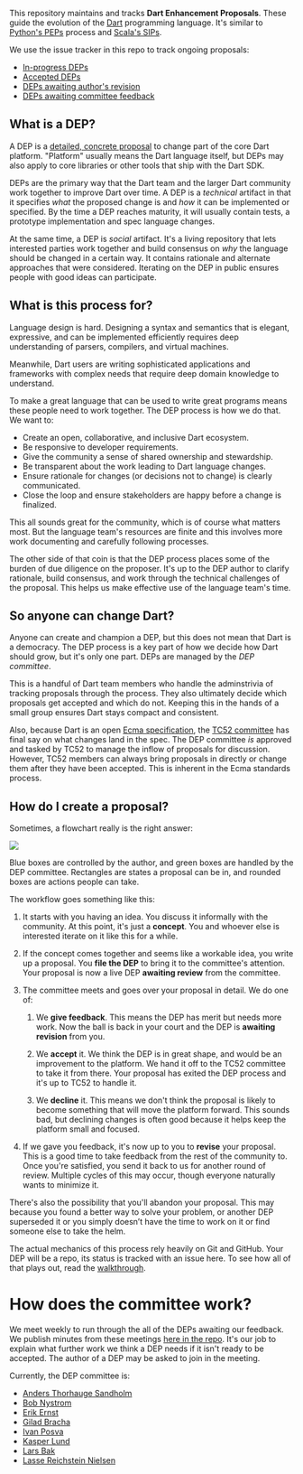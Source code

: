 This repository maintains and tracks **Dart Enhancement Proposals**. These
guide the evolution of the [Dart][] programming language. It's similar to
[Python's PEPs][pep] process and [Scala's SIPs][sip].

[dart]: https://www.dartlang.org/
[pep]: https://www.python.org/dev/peps/
[sip]: http://docs.scala-lang.org/sips/

We use the issue tracker in this repo to track ongoing proposals:

* [In-progress DEPs][open]
* [Accepted DEPs][accepted]
* [DEPs awaiting author's revision][revise]
* [DEPs awaiting committee feedback][review]

[open]: https://github.com/dart-lang/dart_enhancement_proposals/issues
[accepted]: https://github.com/dart-lang/dart_enhancement_proposals/labels/accepted
[revise]: https://github.com/dart-lang/dart_enhancement_proposals/labels/awaiting%20revision
[review]: https://github.com/dart-lang/dart_enhancement_proposals/labels/awaiting%20review

## What is a DEP?

A DEP is a [detailed, concrete proposal][template] to change part of the core
Dart platform. "Platform" usually means the Dart language itself, but DEPs may
also apply to core libraries or other tools that ship with the Dart SDK.

[template]: https://github.com/dart-lang/dart_enhancement_proposals/blob/master/DEP%20Template.md

DEPs are the primary way that the Dart team and the larger Dart community work
together to improve Dart over time. A DEP is a *technical* artifact in that it
specifies *what* the proposed change is and *how* it can be implemented or
specified. By the time a DEP reaches maturity, it will usually contain tests, a
prototype implementation and spec language changes.

At the same time, a DEP is *social* artifact. It's a living repository that
lets interested parties work together and build consensus on *why* the language
should be changed in a certain way. It contains rationale and alternate
approaches that were considered. Iterating on the DEP in public ensures people
with good ideas can participate.

## What is this process for?

Language design is hard. Designing a syntax and semantics that is elegant,
expressive, and can be implemented efficiently requires deep understanding of
parsers, compilers, and virtual machines.

Meanwhile, Dart users are writing sophisticated applications and frameworks
with complex needs that require deep domain knowledge to understand.

To make a great language that can be used to write great programs means these
people need to work together. The DEP process is how we do that. We want to:

* Create an open, collaborative, and inclusive Dart ecosystem.
* Be responsive to developer requirements.
* Give the community a sense of shared ownership and stewardship.
* Be transparent about the work leading to Dart language changes.
* Ensure rationale for changes (or decisions not to change) is clearly
  communicated.
* Close the loop and ensure stakeholders are happy before a change is
  finalized.

This all sounds great for the community, which is of course what matters most.
But the language team's resources are finite and this involves more work
documenting and carefully following processes.

The other side of that coin is that the DEP process places some of the burden
of due diligence on the proposer. It's up to the DEP author to clarify
rationale, build consensus, and work through the technical challenges of the
proposal. This helps us make effective use of the language team's time.

## So anyone can change Dart?

Anyone can create and champion a DEP, but this does not mean that Dart is a
democracy. The DEP process is a key part of how we decide how Dart should grow,
but it's only one part. DEPs are managed by the *DEP committee*.

This is a handful of Dart team members who handle the adminstrivia of tracking
proposals through the process. They also ultimately decide which proposals get
accepted and which do not. Keeping this in the hands of a small group ensures
Dart stays compact and consistent.

Also, because Dart is an open [Ecma specification][spec], the [TC52
committee][tc52] has final say on what changes land in the spec. The DEP
committee *is* approved and tasked by TC52 to manage the inflow of proposals
for discussion. However, TC52 members can always bring proposals in directly or
change them after they have been accepted. This is inherent in the Ecma
standards process.

[spec]: https://www.dartlang.org/docs/spec/
[tc52]: http://www.ecma-international.org/memento/TC52.htm

## How do I create a proposal?

Sometimes, a flowchart really is the right answer:

![](https://dart-lang.github.io/dart_enhancement_proposals/Flowchart.svg)

Blue boxes are controlled by the author, and green boxes are handled by the DEP
committee. Rectangles are states a proposal can be in, and rounded boxes are
actions people can take.

The workflow goes something like this:

1. It starts with you having an idea. You discuss it informally with the
   community. At this point, it's just a **concept**. You and whoever else is
   interested iterate on it like this for a while.

2. If the concept comes together and seems like a workable idea, you write up a
   proposal. You **file the DEP** to bring it to the committee's attention.
   Your proposal is now a live DEP **awaiting review** from the committee.

3. The committee meets and goes over your proposal in detail. We do one of:

    1. We **give feedback**. This means the DEP has merit but needs more
       work. Now the ball is back in your court and the DEP is **awaiting
       revision** from you.

    2. We **accept** it. We think the DEP is in great shape, and would be
       an improvement to the platform. We hand it off to the TC52 committee to
       take it from there. Your proposal has exited the DEP process and it's up
       to TC52 to handle it.

    3. We **decline** it. This means we don't think the proposal is likely
       to become something that will move the platform forward. This sounds
       bad, but declining changes is often good because it helps keep the
       platform small and focused.

4. If we gave you feedback, it's now up to you to **revise** your proposal.
   This is a good time to take feedback from the rest of the community to. Once
   you're satisfied, you send it back to us for another round of review.
   Multiple cycles of this may occur, though everyone naturally wants to
   minimize it.

There's also the possibility that you'll abandon your proposal. This may
because you found a better way to solve your problem, or another DEP superseded
it or you simply doesn’t have the time to work on it or find someone else to
take the helm.

The actual mechanics of this process rely heavily on Git and GitHub. Your DEP
will be a repo, its status is tracked with an issue here. To see how all of
that plays out, read the [walkthrough][].

[walkthrough]: https://github.com/dart-lang/dart_enhancement_proposals/blob/master/Walkthrough.md

# How does the committee work?

We meet weekly to run through the all of the DEPs awaiting our feedback. We
publish minutes from these meetings [here in the repo][minutes]. It's our job
to explain what further work we think a DEP needs if it isn't ready to be
accepted. The author of a DEP may be asked to join in the meeting.

[minutes]: https://github.com/dart-lang/dart_enhancement_proposals/tree/master/Meetings

Currently, the DEP committee is:

* [Anders Thorhauge Sandholm][anders]
* [Bob Nystrom][bob]
* [Erik Ernst][erik]
* [Gilad Bracha][gilad]
* [Ivan Posva][ivan]
* [Kasper Lund][kasper]
* [Lars Bak][lars]
* [Lasse Reichstein Nielsen][lasse]

[anders]: https://github.com/anders-sandholm
[bob]: https://github.com/munificent
[erik]: https://github.com/ErikErnst
[gilad]: https://github.com/gbracha
[ivan]: https://github.com/iposva
[lars]: https://github.com/larsbak
[lasse]: https://github.com/lrhn
[kasper]: https://github.com/kasperl
